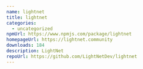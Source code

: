 ```yaml
---
name: lightnet
title: lightnet
categories:
  - uncategorized
npmUrl: https://www.npmjs.com/package/lightnet
homepageUrl: https://lightnet.community
downloads: 184
description: LightNet
repoUrl: https://github.com/LightNetDev/lightnet
---
```

